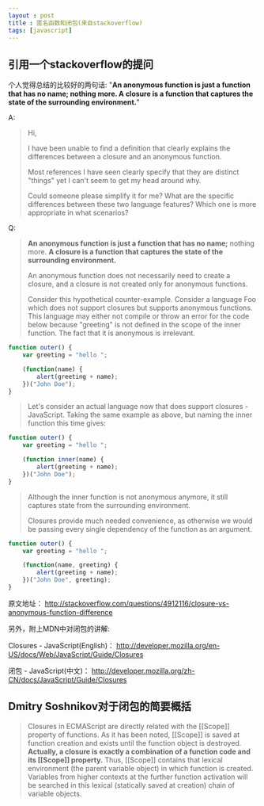 ```yaml
---
layout : post
title : 匿名函数和闭包(来自stackoverflow)
tags: [javascript]
---
```


## 引用一个stackoverflow的提问

个人觉得总结的比较好的两句话: "**An anonymous function is just a function that has no name; nothing more. A closure is a function that captures the state of the surrounding environment.**"

A:

>Hi,
>  
> I have been unable to find a definition that clearly explains the differences between a closure and an anonymous function.  
>   
> Most references I have seen clearly specify that they are distinct "things" yet I can't seem to get my head around why.
>  
> Could someone please simplify it for me? What are the specific differences between these two language features? Which one is more appropriate in what scenarios?


Q:

> **An anonymous function is just a function that has no name;** nothing more. **A closure is a function that captures the state of the surrounding environment.**
>  
> An anonymous function does not necessarily need to create a closure, and a closure is not created only for anonymous functions.
>    
> Consider this hypothetical counter-example. Consider a language Foo which does not support closures but supports anonymous functions. This language may either not compile or throw an error for the code below because "greeting" is not defined in the scope of the inner function. The fact that it is anonymous is irrelevant.

~~~javascript
function outer() {
    var greeting = "hello ";

    (function(name) {
        alert(greeting + name);
    })("John Doe");
}
~~~

> Let's consider an actual language now that does support closures - JavaScript. Taking the same example as above, but naming the inner function this time gives:

~~~javascript
function outer() {
    var greeting = "hello ";

    (function inner(name) {
        alert(greeting + name);
    })("John Doe");
}
~~~

> Although the inner function is not anonymous anymore, it still captures state from the surrounding environment.
>  
> Closures provide much needed convenience, as otherwise we would be passing every single dependency of the function as an argument.

~~~javascript
function outer() {
    var greeting = "hello ";

    (function(name, greeting) {
        alert(greeting + name);
    })("John Doe", greeting);
}
~~~

 原文地址： <http://stackoverflow.com/questions/4912116/closure-vs-anonymous-function-difference>

 另外，附上MDN中对闭包的讲解:

 Closures - JavaScript(English)： <http://developer.mozilla.org/en-US/docs/Web/JavaScript/Guide/Closures>

 闭包 - JavaScript(中文)： <http://developer.mozilla.org/zh-CN/docs/JavaScript/Guide/Closures>


## Dmitry Soshnikov对于闭包的简要概括

> Closures in ECMAScript are directly related with the [[Scope]] property of functions. As it has been noted, [[Scope]] is saved at function creation and exists until the function object is destroyed. **Actually, a closure is exactly a combination of a function code and its [[Scope]] property.** Thus, [[Scope]] contains that lexical environment (the parent variable object) in which function is created. Variables from higher contexts at the further function activation will be searched in this lexical (statically saved at creation) chain of variable objects.
